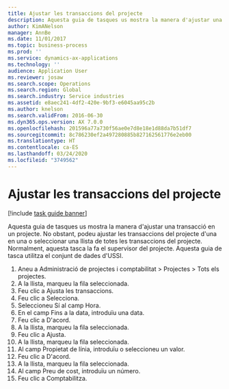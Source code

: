 ```yaml
---
title: Ajustar les transaccions del projecte
description: Aquesta guia de tasques us mostra la manera d'ajustar una transacció en un projecte.
author: KimANelson
manager: AnnBe
ms.date: 11/01/2017
ms.topic: business-process
ms.prod: ''
ms.service: dynamics-ax-applications
ms.technology: ''
audience: Application User
ms.reviewer: josaw
ms.search.scope: Operations
ms.search.region: Global
ms.search.industry: Service industries
ms.assetid: e8aec241-4df2-420e-9bf3-e6045aa95c2b
ms.author: knelson
ms.search.validFrom: 2016-06-30
ms.dyn365.ops.version: AX 7.0.0
ms.openlocfilehash: 201596a77a730f56ae0e7d8e18e1d88da7b51df7
ms.sourcegitcommit: 8c786230ef2a497280885b827162561776e2eb00
ms.translationtype: HT
ms.contentlocale: ca-ES
ms.lasthandoff: 03/24/2020
ms.locfileid: "3749562"
---
```

# <a name="adjust-project-transactions"></a>Ajustar les transaccions del projecte

[!include [task guide banner](../../includes/task-guide-banner.md)]

Aquesta guia de tasques us mostra la manera d'ajustar una transacció en un projecte. No obstant, podeu ajustar les transaccions del projecte d'una en una o seleccionar una llista de totes les transaccions del projecte. Normalment, aquesta tasca la fa el supervisor del projecte. Aquesta guia de tasca utilitza el conjunt de dades d'USSI.

1. Aneu a Administració de projectes i comptabilitat > Projectes > Tots els projectes. 
2. A la llista, marqueu la fila seleccionada. 
3. Feu clic a Ajusta les transaccions. 
4. Feu clic a Selecciona. 
5. Seleccioneu Sí al camp Hora. 
6. En el camp Fins a la data, introduïu una data. 
7. Feu clic a D'acord. 
8. A la llista, marqueu la fila seleccionada. 
9. Feu clic a Ajusta. 
10. A la llista, marqueu la fila seleccionada. 
11. Al camp Propietat de línia, introduïu o seleccioneu un valor. 
12. Feu clic a D'acord. 
13. A la llista, marqueu la fila seleccionada. 
14. Al camp Preu de cost, introduïu un número. 
15. Feu clic a Comptabilitza. 
